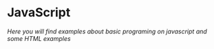 # JavaScript
*Here you will find examples about basic programing on javascript and some HTML examples*